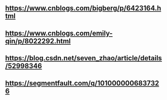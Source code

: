 ## https://www.cnblogs.com/bigberg/p/6423164.html
## https://www.cnblogs.com/emily-qin/p/8022292.html
## https://blog.csdn.net/seven_zhao/article/details/52998346
## https://segmentfault.com/q/1010000006837326
##